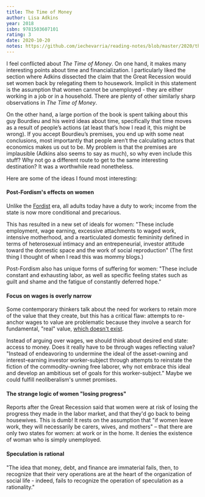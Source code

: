 ```yaml
---
title: The Time of Money
author: Lisa Adkins
year: 2018
isbn: 9781503607101
rating: 3
date: 2020-10-20
notes: https://github.com/iechevarria/reading-notes/blob/master/2020/the-time-of-money-adkins-2018.md
---
```


I feel conflicted about _The Time of Money_. On one hand, it makes many interesting points about time and financialization. I particularly liked the section where Adkins dissected the claim that the Great Recession would set women back by relegating them to housework. Implicit in this statement is the assumption that women cannot be unemployed - they are either working in a job or in a household. There are plenty of other similarly sharp observations in _The Time of Money_.

On the other hand, a large portion of the book is spent talking about this guy Bourdieu and his weird ideas about time, specifically that time moves as a result of people’s actions (at least that’s how I read it, this might be wrong). If you accept Bourdieu’s premises, you end up with some neat conclusions, most importantly that people aren’t the calculating actors that economics makes us out to be. My problem is that the premises are implausible (Adkins also seems to say as much), so why even include this stuff? Why not go a different route to get to the same interesting destination? It was a worthwhile read nonetheless.

Here are some of the ideas I found most interesting:

#### Post-Fordism's effects on women

Unlike the [Fordist](https://en.wikipedia.org/wiki/Fordism) era, all adults today have a duty to work; income from the state is now more conditional and precarious.

This has resulted in a new set of ideals for women: "These include employment, wage earning, excessive attachments to waged work, intensive motherhood, and a rearticulated domestic femininity defined in terms of heterosexual intimacy and an entrepeneurial, investor attitude toward the domestic space and the work of social reproduction" (The first thing I thought of when I read this was mommy blogs.)

Post-Fordism also has unique forms of suffering for women: "These include constant and exhausting labor, as well as specific feeling states such as guilt and shame and the fatigue of constantly deferred hope."

#### Focus on wages is overly narrow

Some contemporary thinkers talk about the need for workers to retain more of the value that they create, but this has a critical flaw: attempts to re-anchor wages to value are problematic because they involve a search for fundamental, "real" value, [which doesn't exist](reading/capital-and-time-konings.html).

Instead of arguing over wages, we should think about desired end state: access to money. Does it really have to be through wages reflecting value? "Instead of endeavoring to undermine the ideal of the asset-owning and interest-earning investor worker-subject through attempts to reinstate the fiction of the commodity-owning free laborer, why not embrace this ideal and develop an ambitious set of goals for this worker-subject." Maybe we could fulfill neoliberalism's unmet promises.

#### The strange logic of women "losing progress"

Reports after the Great Recession said that women were at risk of losing the progress they made in the labor market, and that they'd go back to being housewives. This is dumb! It rests on the assumption that "if women leave work, they will necessarily be carers, wives, and mothers" – that there are only two states for women: at work or in the home. It denies the existence of woman who is simply unemployed.

#### Speculation is rational

"The idea that money, debt, and finance are immaterial fails, then, to recognize that their very operations are at the heart of the organization of social life - indeed, fails to recognize the operation of speculation as a rationality."
